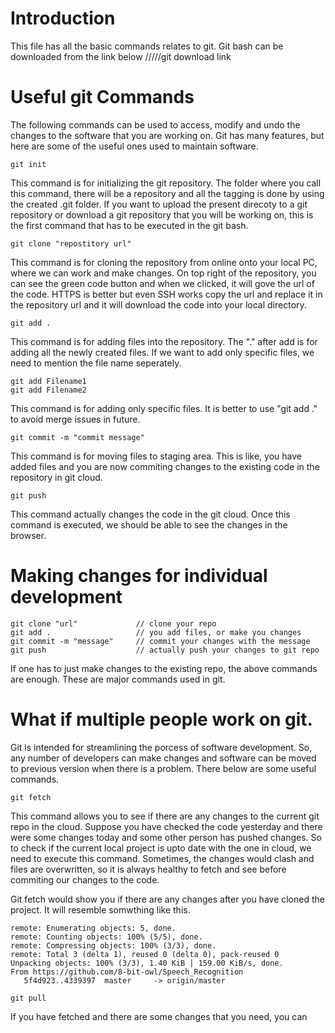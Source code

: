 # Introduction
This file has all the basic commands relates to git. Git bash can be downloaded from the link below
/////git download link


# Useful git Commands
The following commands can be used to access, modify and undo the changes to the software that you are working on. Git has many features, but here are some of the useful ones used to maintain software.

```
git init
```
This command is for initializing the git repository. The folder where you call this command, there will be a repository and all the tagging is done by using the created .git folder.
If you want to upload the present direcoty to a git repository or download a git repository that you will be working on, this is the first command that has to be executed in the git bash.

```
git clone "repostitory url"
```
This command is for cloning the repository from online onto your local PC, where we can work and make changes. On top right of the repository, you can see the green code button and when we clicked, it will gove the url of the code. HTTPS is better but even SSH works copy the url and replace it in the repository url and it will download the code into your local directory.

```
git add .
```
This command is for adding files into the repository. The "." after add is for adding all the newly created files. If we want to add only specific files, we need to mention the file name seperately.

```
git add Filename1
git add Filename2
```
This command is for adding only specific files. It is better to use "git add ." to avoid merge issues in future.

```
git commit -m "commit message"
```
This command is for moving files to staging area. This is like, you have added files and you are now commiting changes to the existing code in the repository in git cloud.

```
git push
```
This command actually changes the code in the git cloud. Once this command is executed, we should be able to see the changes in the browser.

# Making changes for individual development
```
git clone "url"             // clone your repo
git add .                   // you add files, or make you changes
git commit -m "message"     // commit your changes with the message
git push                    // actually push your changes to git repo
```
If one has to just make changes to the existing repo, the above commands are enough. These are major commands used in git.

# What if multiple people work on git.
Git is intended for streamlining the porcess of software development. So, any number of developers can make changes and software can be moved to previous version when there is a problem. There below are some useful commands.

```
git fetch
```
This command allows you to see if there are any changes to the current git repo in the cloud. Suppose you have checked the code yesterday and there were some changes today and some other person has pushed changes. So to check if the current local project is upto date with the one in cloud, we need to execute this command. Sometimes, the changes would clash and files are overwritten, so it is always healthy to fetch and see before commiting our changes to the code.

Git fetch would show you if there are any changes after you have cloned the project. It will resemble somwthing like this.
```
remote: Enumerating objects: 5, done.
remote: Counting objects: 100% (5/5), done.
remote: Compressing objects: 100% (3/3), done.
remote: Total 3 (delta 1), reused 0 (delta 0), pack-reused 0
Unpacking objects: 100% (3/3), 1.40 KiB | 159.00 KiB/s, done.
From https://github.com/8-bit-owl/Speech_Recognition
   5f4d923..4339397  master     -> origin/master
```

```
git pull
```
If you have fetched and there are some changes that you need, you can 
